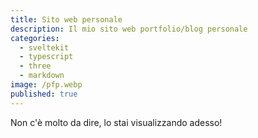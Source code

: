 ```yaml
---
title: Sito web personale
description: Il mio sito web portfolio/blog personale
categories:
  - sveltekit
  - typescript
  - three
  - markdown
image: /pfp.webp
published: true
---
```


Non c'è molto da dire, lo stai visualizzando adesso!